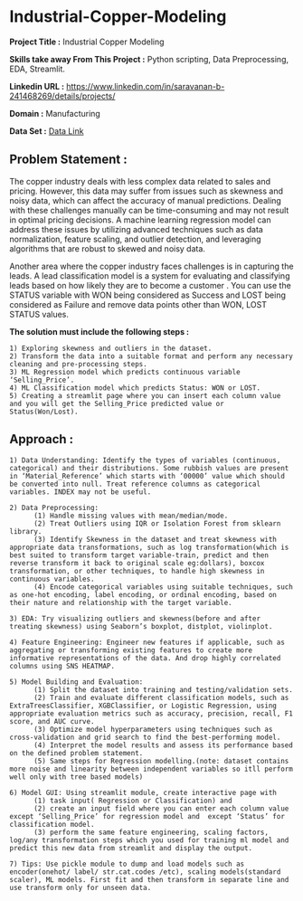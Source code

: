 # Industrial-Copper-Modeling

**Project Title :** Industrial Copper Modeling

**Skills take away From This Project :** Python scripting, Data Preprocessing, EDA, Streamlit.

**Linkedin URL :** https://www.linkedin.com/in/saravanan-b-241468269/details/projects/

**Domain :** Manufacturing

**Data Set :** [Data Link](https://docs.google.com/spreadsheets/d/18eR6DBe5TMWU9FnIewaGtsepDbV4BOyr/edit#gid=462557918)

## Problem Statement :
  The copper industry deals with less complex data related to sales and pricing. However, this data may suffer from issues such as skewness and noisy data, which can affect the accuracy of manual predictions. Dealing with these challenges manually can be time-consuming and may not result in optimal pricing decisions. A machine learning regression model can address these issues by utilizing advanced techniques such as data normalization, feature scaling, and outlier detection, and leveraging algorithms that are robust to skewed and noisy data. 
      
Another area where the copper industry faces challenges is in capturing the leads. A lead classification model is a system for evaluating and classifying leads based on how likely they are to become a customer . You can use the STATUS variable with WON being considered as Success and LOST being considered as Failure and remove data points other than WON, LOST STATUS values.

**The solution must include the following steps :**

    1) Exploring skewness and outliers in the dataset.
    2) Transform the data into a suitable format and perform any necessary cleaning and pre-processing steps.
    3) ML Regression model which predicts continuous variable ‘Selling_Price’.
    4) ML Classification model which predicts Status: WON or LOST.
    5) Creating a streamlit page where you can insert each column value and you will get the Selling_Price predicted value or Status(Won/Lost).

## Approach :
    1) Data Understanding: Identify the types of variables (continuous, categorical) and their distributions. Some rubbish values are present in ‘Material_Reference’ which starts with ‘00000’ value which should be converted into null. Treat reference columns as categorical variables. INDEX may not be useful.
    
    2) Data Preprocessing:
          (1) Handle missing values with mean/median/mode.
          (2) Treat Outliers using IQR or Isolation Forest from sklearn library.
          (3) Identify Skewness in the dataset and treat skewness with appropriate data transformations, such as log transformation(which is best suited to transform target variable-train, predict and then reverse transform it back to original scale eg:dollars), boxcox transformation, or other techniques, to handle high skewness in continuous variables.
          (4) Encode categorical variables using suitable techniques, such as one-hot encoding, label encoding, or ordinal encoding, based on their nature and relationship with the target variable.
          
    3) EDA: Try visualizing outliers and skewness(before and after treating skewness) using Seaborn’s boxplot, distplot, violinplot.
    
    4) Feature Engineering: Engineer new features if applicable, such as aggregating or transforming existing features to create more informative representations of the data. And drop highly correlated columns using SNS HEATMAP.
    
    5) Model Building and Evaluation:
          (1) Split the dataset into training and testing/validation sets. 
          (2) Train and evaluate different classification models, such as ExtraTreesClassifier, XGBClassifier, or Logistic Regression, using appropriate evaluation metrics such as accuracy, precision, recall, F1 score, and AUC curve.
          (3) Optimize model hyperparameters using techniques such as cross-validation and grid search to find the best-performing model.
          (4) Interpret the model results and assess its performance based on the defined problem statement.
          (5) Same steps for Regression modelling.(note: dataset contains more noise and linearity between independent variables so itll perform well only with tree based models)
          
    6) Model GUI: Using streamlit module, create interactive page with
          (1) task input( Regression or Classification) and
          (2) create an input field where you can enter each column value except ‘Selling_Price’ for regression model and  except ‘Status’ for classification model.
          (3) perform the same feature engineering, scaling factors, log/any transformation steps which you used for training ml model and predict this new data from streamlit and display the output.
          
    7) Tips: Use pickle module to dump and load models such as encoder(onehot/ label/ str.cat.codes /etc), scaling models(standard scaler), ML models. First fit and then transform in separate line and use transform only for unseen data.
          
    
